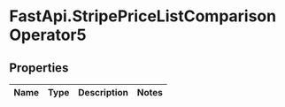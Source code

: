 # FastApi.StripePriceListComparisonOperator5

## Properties
Name | Type | Description | Notes
------------ | ------------- | ------------- | -------------
